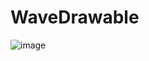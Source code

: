 # WaveDrawable
![image](https://github.com/SharksLee/WaveDrawable/blob/master/device-2018-02-09-160507_20180209160550.gif)
